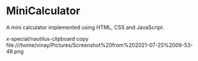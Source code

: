 # MiniCalculator
A mini calculator implemented using HTML, CSS and JavaScript.

x-special/nautilus-clipboard
copy
file:///home/vinay/Pictures/Screenshot%20from%202021-07-25%2009-53-48.png
